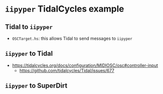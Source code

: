 # `iipyper` TidalCycles example

## Tidal to `iipyper`
- `OSCTarget.hs`: this allows Tidal to send messages to `iipyper`

## `iipyper` to Tidal
- https://tidalcycles.org/docs/configuration/MIDIOSC/osc#controller-input
  + https://github.com/tidalcycles/Tidal/issues/677

## `iipyper` to SuperDirt

